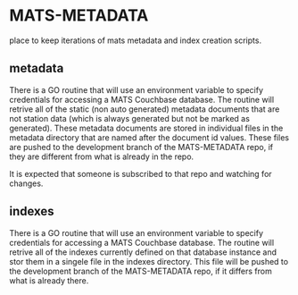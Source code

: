 # MATS-METADATA

place to keep iterations of mats metadata and index creation scripts.

## metadata

There is a GO routine that will use an environment variable to specify credentials for accessing a MATS Couchbase database.
The routine will retrive all of the static (non auto generated) metadata documents that are not station data (which is always generated but not be marked as generated).
These metadata documents are stored in individual files in the metadata directory that are named after the document id values.
These files are pushed to the development branch of the MATS-METADATA repo, if they are different
from what is already in the repo.

It is expected that someone is subscribed to that repo and watching for changes.

## indexes

There is a GO routine that will use an environment variable to specify credentials for accessing a MATS Couchbase database.
The routine will retrive all of the indexes currently defined on that database instance and stor them in a singele file in the indexes directory.
This file will be pushed to the development branch of the MATS-METADATA repo, if it differs from what is already there.

